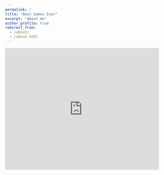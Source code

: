```yaml
---
permalink: /
title: "Best Games Ever"
excerpt: "About me"
author_profile: true
redirect_from: 
  - /about/
  - /about.html
---
```


<iframe height="400px" width="100%" src="https://repl.it/@BaileyScott/number-game?lite=true" scrolling="no" frameborder="no" allowtransparency="true" allowfullscreen="true" sandbox="allow-forms allow-pointer-lock allow-popups allow-same-origin allow-scripts allow-modals"></iframe>

<br>


